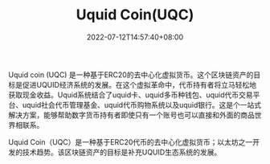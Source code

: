 ﻿---
weight: 
title: "Uquid Coin(UQC)"
description: "Uquid coin (UQC) 是一种基于ERC20的去中心化虚拟货币"
date: 2022-07-12T14:57:40+08:00
lastmod: 2022-07-12T14:57:40+08:00
draft: false
authors: ["Simon"]
featuredImage: "uquid-coinuqc.webp"
link: "https://uquidcoin.com/"
tags: ["数字代币","Uquid Coin(UQC)"]
categories: ["navigation"]
navigation: ["数字代币"]
lightgallery: true
toc: true
pinned: false
recommend: false
recommend1: false
---
Uquid coin (UQC) 是一种基于ERC20的去中心化虚拟货币。这个区块链资产的目标是促进UQUID经济系统的发展。在这个虚拟革命中，代币持有者将立马轻松地获取现金收益。Uquid系统结合了uquid卡、uquid多币种钱包、uquid代币交易平台、uquid社会代币管理基金、uquid代币购物系统以及uquid银行。这是个一站式解决方案，能够帮助数字货币持有者即使只有一个账号也可以直接和外面的商品世界相联系。

Uquid Coin（UQC）是一种基于ERC20代币的去中心化虚拟货币；以太坊之一开发的技术趋势。该区块链资产的目标是补充UQUID生态系统的发展。